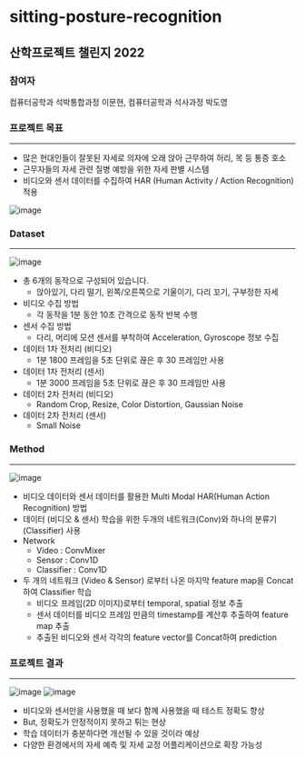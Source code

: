 # sitting-posture-recognition
## 산학프로젝트 챌린지 2022

### 참여자
컴퓨터공학과 석박통합과정 이문현, 컴퓨터공학과 석사과정 박도영

### 프로젝트 목표

---

- 많은 현대인들이 잘못된 자세로 의자에 오래 앉아 근무하여 허리, 목 등 통증 호소
- 근무자들의 자세 관련 질병 예방을 위한 자세 판별 시스템
- 비디오와 센서 데이터를 수집하여 HAR (Human Activity / Action Recognition) 적용

![image](https://user-images.githubusercontent.com/80090973/204742497-df5f7958-18ea-4994-8db4-4bede9ca2689.png)

### Dataset

---

![image](https://user-images.githubusercontent.com/80090973/204742665-825e74f0-8219-4259-ab19-5421dd081f7a.png)

- 총 6개의 동작으로 구성되어 있습니다.
    - 앉아있기, 다리 떨기, 왼쪽/오른쪽으로 기울이기, 다리 꼬기, 구부정한 자세
- 비디오 수집 방법
    - 각 동작을 1분 동안 10초 간격으로 동작 반복 수행
- 센서 수집 방법
    - 다리, 머리에 모션 센서를 부착하여 Acceleration, Gyroscope 정보 수집
- 데이터 1차 전처리 (비디오)
    - 1분 1800 프레임을 5초 단위로 끊은 후 30 프레임만 사용
- 데이터 1차 전처리 (센서)
    - 1분 3000 프레임을 5초 단위로 끊은 후 30 프레임만 사용
- 데이터 2차 전처리 (비디오)
    - Random Crop, Resize, Color Distortion, Gaussian Noise
- 데이터 2차 전처리 (센서)
    - Small Noise


### Method

---
![image](https://user-images.githubusercontent.com/80090973/204742836-cba61804-93b5-45e9-b311-1d39ae42d025.png)


- 비디오 데이터와 센서 데이터를 활용한 Multi Modal HAR(Human Action Recognition) 방법
- 데이터 (비디오 & 센서) 학습을 위한 두개의 네트워크(Conv)와 하나의 분류기(Classifier) 사용
- Network
    - Video : ConvMixer
    - Sensor : Conv1D
    - Classifier : Conv1D
- 두 개의 네트워크 (Video & Sensor) 로부터 나온 마지막 feature map을 Concat하여 Classifier 학습
    - 비디오 프레임(2D 이미지)로부터 temporal, spatial 정보 추출
    - 센서 데이터를 비디오 프레임 만큼의 timestamp를 계산후 추출하여 feature map 추출
    - 추출된 비디오와 센서 각각의 feature vector를 Concat하여 prediction


### 프로젝트 결과

---

![image](https://user-images.githubusercontent.com/80090973/204743098-d4864c7c-d37c-4c93-ac15-91ff99bfd0fb.png)
![image](https://user-images.githubusercontent.com/80090973/204743158-2b769785-1edb-4b70-b01b-86bf948452a8.png)

- 비디오와 센서만을 사용했을 때 보다 함께 사용했을 때 테스트 정확도 향상
- But, 정확도가 안정적이지 못하고 튀는 현상
- 학습 데이터가 충분하다면 개선될 수 있을 것이라 예상
- 다양한 환경에서의 자세 예측 및 자세 교정 어플리케이션으로 확장 가능성
